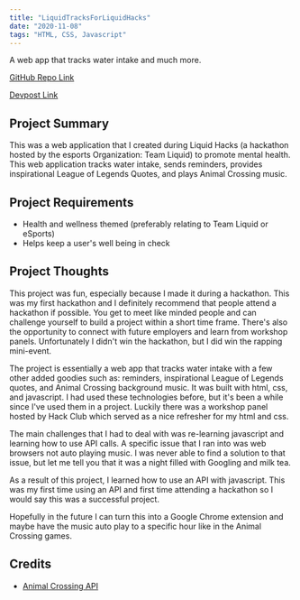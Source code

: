 ```yaml
---
title: "LiquidTracksForLiquidHacks"
date: "2020-11-08"
tags: "HTML, CSS, Javascript"
---
```

A web app that tracks water intake and much more.


[GitHub Repo Link](https://github.com/JasonTuyen/LiquidTrackForLiquidHacks)


[Devpost Link](https://devpost.com/software/liquidtracksforliquidhacks)


## Project Summary
This was a web application that I created during Liquid Hacks (a hackathon hosted by the esports Organization: Team Liquid) to promote mental health. This web application tracks water intake, sends reminders, provides inspirational League of Legends Quotes, and plays Animal Crossing music.


## Project Requirements
* Health and wellness themed (preferably relating to Team Liquid or eSports)
* Helps keep a user's well being in check


## Project Thoughts
This project was fun, especially because I made it during a hackathon.
This was my first hackathon and I definitely recommend that people attend a hackathon if possible.
You get to meet like minded people and can challenge yourself to build a project within a short time frame.
There's also the opportunity to connect with future employers and learn from workshop panels.
Unfortunately I didn't win the hackathon, but I did win the rapping mini-event.


The project is essentially a web app that tracks water intake with a few other added goodies such as: reminders, inspirational League of Legends quotes, and Animal Crossing background music.
It was built with html, css, and javascript. 
I had used these technologies before, but it's been a while since I've used them in a project.
Luckily there was a workshop panel hosted by Hack Club which served as a nice refresher for my html and css.


The main challenges that I had to deal with was re-learning javascript and learning how to use API calls. 
A specific issue that I ran into was web browsers not auto playing music.
I was never able to find a solution to that issue, but let me tell you that it was a night filled with Googling and milk tea.


As a result of this project, I learned how to use an API with javascript. 
This was my first time using an API and first time attending a hackathon so I would say this was a successful project.


Hopefully in the future I can turn this into a Google Chrome extension and maybe have the music auto play to a specific hour like in the Animal Crossing games.


## Credits
* [Animal Crossing API](http://acnhapi.com/)